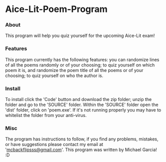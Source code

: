 # Aice-Lit-Poem-Program
### About
This program will help you quiz yourself for the upcoming Aice-Lit exam!

### Features
This program currently has the following features: you can randomize lines of all the poems randomly or of your choosing; to quiz yourself on which poem it is, and randomize the poem title of all the poems or of your choosing; to quiz yourself on who the author is.

### Install
To install click the 'Code' button and download the zip folder; unzip the folder and go to the 'SOURCE' folder. Within the 'SOURCE' folder open the 'dist' folder, click on 'poem.exe'. If it's not running properly you may have to whitelist the folder from your anti-virus.

### Misc
The program has instructions to follow, if you find any problems, mistakes, or have suggestions please contact my email at 'mcbackflipsss@gmail.com'. This program was written by Michael Garcia! :D
